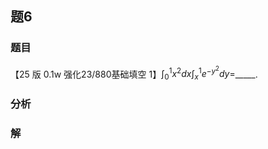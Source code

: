## 题6
### 题目
【25 版 0.1w 强化${23}/{880}$基础填空 1】${\int }_{0}^{1}{x}^{2}{dx}{\int }_{x}^{1}{e}^{-{y}^{2}}{dy} =$_____.
### 分析

### 解